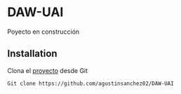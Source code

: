 # DAW-UAI

Poyecto en construcción 

## Installation

Clona el [proyecto](https://github.com/agustinsanchez02/DAW-UAI) desde Git

```bash
Git clone https://github.com/agustinsanchez02/DAW-UAI
```


